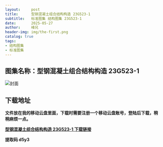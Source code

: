 ```yaml
---
layout:     post
title:      型钢混凝土组合结构构造 23G523-1
subtitle:   标准图集 结构图集 23G523-1
date:       2025-05-27
author:     峰兄
header-img: img/the-first.png
catalog: true
tags:
- 结构图集
- 标准图集
---
```

## 图集名称：型钢混凝土组合结构构造 23G523-1
![封面](https://pic1.imgdb.cn/item/683579bf58cb8da5c81229df.jpg)


## 下载地址 ##
**文件放在我的移动云盘里面，下载时需要注册一个移动云盘账号，登陆后下载，稍稍麻烦一点。**  
  
[**型钢混凝土组合结构构造 23G523-1 下载链接**](https://caiyun.139.com/w/i/2nc6qRCZpwR0o)


**提取码 d5y3**

